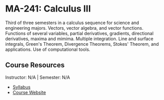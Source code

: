 # MA-241: Calculus III
Third of three semesters in a calculus sequence for science and engineering majors. Vectors, vector algebra, and vector functions. Functions of several variables, partial derivatives, gradients, directional derivatives, maxima and mimima. Multiple integration. Line and surface integrals, Green's Theorem, Divergence Theorems, Stokes' Theorem, and applications. Use of computational tools.

## Course Resources
Instructor: N/A | Semester: N/A
* [Syllabus]()
* [Course Website](https://kurtz.wordpress.ncsu.edu/teaching/ma-242/)
